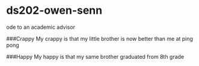 # ds202-owen-senn
ode to an academic advisor

###Crappy
My crappy is that my little brother is now better than me at ping pong

###Happy
My happy is that my same brother graduated from 8th grade 
